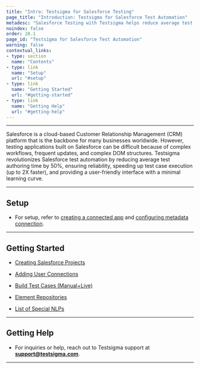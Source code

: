 ```yaml
---
title: "Intro: Testsigma for Salesforce Testing"
page_title: "Introduction: Testsigma for Salesforce Test Automation"
metadesc: "Salesforce Testing with Testsigma helps reduce average test authoring time by 50%, and test case execution will be 2X faster with a user-friendly interface"
noindex: false
order: 28.1
page_id: "Testsigma for Salesforce Test Automation"
warning: false
contextual_links:
- type: section
  name: "Contents"
- type: link
  name: "Setup"
  url: "#setup"
- type: link
  name: "Getting Started"
  url: "#getting-started"
- type: link
  name: "Getting Help"
  url: "#getting-help"
---
```


---

Salesforce is a cloud-based Customer Relationship Management (CRM) platform that is the backbone for many businesses worldwide. However, testing applications built on Salesforce can be difficult because of complex workflows, frequent updates, and complex DOM structures. Testsigma revolutionizes Salesforce test automation by reducing average test authoring time by 50%, ensuring reliability, speeding up test case execution (up to 2X faster), and providing a user-friendly interface with a minimal learning curve. 

---

## **Setup**

- For setup, refer to [creating a connected app](https://testsigma.com/docs/salesforce-testing/connected-app/) and [configuring metadata connection](https://testsigma.com/docs/salesforce-testing/metadata-connections/).

---

## **Getting Started**

- [Creating Salesforce Projects](https://testsigma.com/docs/salesforce-testing/create-sf-project/)

- [Adding User Connections](https://testsigma.com/docs/salesforce-testing/user-connections/)

- [Build Test Cases (Manual+Live)](https://testsigma.com/docs/salesforce-testing/sf-test-cases/)

- [Element Repositories](https://testsigma.com/docs/salesforce-testing/element-repos/)

- [List of Special NLPs](https://testsigma.com/docs/salesforce-testing/special-nlps/)

---


## **Getting Help**

- For inquiries or help, reach out to Testsigma support at **support@testsigma.com**.

---